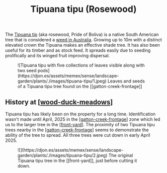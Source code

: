 ﻿---
backlinks:
- title: Front yard
  url: /memex/sense/landscape-garden/front-yard.html
- title: Plants
  url: /memex/sense/landscape-garden/plants/plants.html
photos:
  1:
    date: 2025-04-05 11:40:27
    description: None
    filename: BA040134-6B14-4AE0-855E-8EFD85841D66.heic
    latitude: -27.54078833333333
    longitude: 152.05496116666666
    memexFilename: images/tipuana-tipu/1.jpeg
    title: None
  2:
    date: 2025-04-06 09:08:22
    description: None
    filename: BBA1206E-478C-4DD5-B36E-0355CC6F2BD3.heic
    latitude: -27.538483333333332
    longitude: 152.05590833333332
    memexFilename: images/tipuana-tipu/2.jpeg
    title: None
  3:
    date: 2025-04-06 10:14:01
    description: None
    filename: 23E06D27-EDE6-4FEC-A51A-DC6F74E26219.heic
    latitude: -27.539021666666667
    longitude: 152.05522216666665
    memexFilename: images/tipuana-tipu/3.jpeg
    title: None
tags:
- plant
- tipuana-tipu
- introduced
- tree
title: Tipuana tipu (Rosewood)
type: plant
---
The [Tipuana tip](https://en.wikipedia.org/wiki/Tipuana) (aka rosewood, Pride of Boliva) is a native South American tree that is considered a [weed in Australia](https://weeds.org.au/profiles/tipu-tree-rosewood/). Growing up to 10m with a distinct elevated crown the Tipuana makes an effective shade tree. It has also been useful for its timber and as stock feed. It spreads easily due to seeding prolifically and its winged fruit improving dispersal.

<figure markdown>
![Tipuana tipu with five collections of leaves visible along with two seed pods](https://djon.es/assets/memex/sense/landscape-garden/plants/./images/tipuana-tipu/1.jpeg)
<caption>Leaves and seeds of a Tipuana tipu tree found on the [[gatton-creek-frontage]]
</caption>
</figure>

## History at [[wood-duck-meadows]]

Tipuana tipu has likely been on the property for a long time. Identification wasn't made until April, 2025 in the [[gatton-creek-frontage]] zone which led us to the larger tree in the [[front-yard]]. The proximity of two Tipuana tipu trees nearby in the [[gatton-creek-frontage]] seems to demonstrate the ability of the tree to spread. All three trees were cut down in early April 2025.

<figure markdown>
![](https://djon.es/assets/memex/sense/landscape-garden/plants/./images/tipuana-tipu/2.jpeg)
<caption>The original Tipuana tipu tree in the [[front-yard]], just before cutting it down.</caption>
</figure>



[//begin]: # "Autogenerated link references for markdown compatibility"
[wood-duck-meadows]: ../wood-duck-meadows "Wood duck meadows"
[gatton-creek-frontage]: ../gatton-creek-frontage "Gatton creek frontage"
[front-yard]: ../front-yard "Front yard"
[//end]: # "Autogenerated link references"